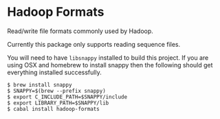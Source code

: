 Hadoop Formats
==============

Read/write file formats commonly used by Hadoop.

Currently this package only supports reading sequence files.

You will need to have `libsnappy` installed to build this project. If you are
using OSX and homebrew to install snappy then the following should get
everything installed successfully.

    $ brew install snappy
    $ SNAPPY=$(brew --prefix snappy)
    $ export C_INCLUDE_PATH=$SNAPPY/include
    $ export LIBRARY_PATH=$SNAPPY/lib
    $ cabal install hadoop-formats
